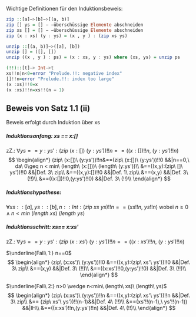 
Wichtige Definitionen für den Induktionsbeweis:
```haskell
zip ::[a]−>[b]−>[(a, b)]
zip [] ys = [] − −überschüssige Elemente abschneiden
zip xs [] = [] − −überschüssige Elemente abschneiden
zip (x : xs) (y : ys) = (x , y ) : (zip xs ys)

unzip ::[(a, b)]−>([a], [b])
unzip [] = ([], [])
unzip ((x , y ) : ps) = (x : xs, y : ys) where (xs, ys) = unzip ps

(!!)::[t]−> Int−>t
xs!!n|n<0=error "Prelude.!!: negative index"
[]!!n=error "Prelude.!!: index too large"
(x :xs)!!0=x
(x :xs)!!n=xs!!(n − 1)
```

## Beweis von Satz 1.1 (ii)
Beweis erfolgt durch Induktion über xs
##### Induktionsanfang: xs == x:[]
zZ.: $\forall ys == y:ys': (zip\ (x:[])\ (y:ys'))!!n == ((x:[])!!n,\ (y:ys')!!n)$
$$
\begin{align*}
	(zip\ (x:[])\ (y:ys'))!!n&==(zip\ (x:[])\ (y:ys'))!!0 &&|n==0,\ da\ 0\geq n < min\ (length\ (x:[]))\ (length\ (y:ys'))\\
	&==((x,y):(zip\ []\ ys'))!!0 &&|Def. 3\ zip\\
	&==((x,y):[])!!0 &&|Def. 1\ zip\\
	&==(x,y) &&|Def. 3\ (!!)\\
	&==((x:[])!!0,(y:ys')!!0) &&|Def. 3\ (!!)\\
\end{align*}
$$
##### Induktionshypothese:
$\forall xs::[a], ys::[b], n::Int: (zip\ xs\ ys)!!n == (xs!!n,\ ys!!n)$ wobei $n\geq0 \wedge n<min\ (length\ xs)\ (length\ ys)$

##### Induktionsschritt: xs== x:xs'
zZ.: $\forall ys == y:ys': (zip\ (x:xs')\ (y:ys'))!!n == ((x:xs')!!n,\ (y:ys')!!n)$

$\underline{Fall\ 1:} n==0$
$$
\begin{align*}
	(zip\ (x:xs')\ (y:ys'))!!0 &==((x,y):(zip\ xs'\ ys'))!!0 &&|Def. 3\ zip\\
	&==(x,y) &&|Def. 3\ (!!)\\
	&==((x:xs')!!0,(y:ys')!!0) &&|Def. 3\ (!!)\\
\end{align*}
$$

$\underline{Fall\ 2:} n>0 \wedge n<min\ (length\ xs)\ (length\ ys)$
$$
\begin{align*}
	(zip\ (x:xs')\ (y:ys'))!!n &==((x,y):(zip\ xs'\ ys'))!!n &&|Def. 3\ zip\\
	&== (zip\ xs'\ ys'))!!(n-1)&&|Def. 4\ (!!)\\
	&==(xs'!!(n-1),\ ys'!!(n-1)) &&|IH\\
	&==((x:xs')!!n,(y:ys')!!n) &&|Def. 4\ (!!)\\
\end{align*}
$$

